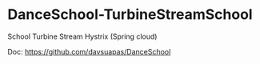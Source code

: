 # DanceSchool-TurbineStreamSchool
School Turbine Stream Hystrix (Spring cloud)

Doc: https://github.com/davsuapas/DanceSchool

